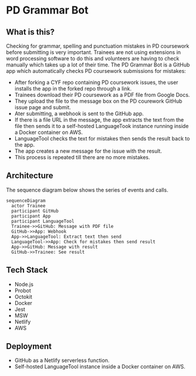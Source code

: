 # PD Grammar Bot

## What is this?
Checking for grammar, spelling and punctuation mistakes in PD coursework before submitting is very important. Trainees are not using extensions in word processing software to do this and volunteers are having to check manually which takes up a lot of their time. The PD Grammar Bot is a GitHub app which automatically checks PD coursework submissions for mistakes:
- After forking a CYF repo containing PD coursework issues, the user installs the app in the forked repo through a link.
- Trainees download their PD coursework as a PDF file from Google Docs.
- They upload the file to the message box on the PD courework GitHub issue page and submit.
- Ater submitting, a webhook is sent to the GitHub app.
- If there is a file URL in the message, the app extracts the text from the file then sends it to a self-hosted LanguageTook instance running inside a Docker container on AWS.
- LanguageTool checks the text for mistakes then sends the result back to the app.
- The app creates a new message for the issue with the result.
- This process is repeated till there are no more mistakes.

## Architecture
The sequence diagram below shows the series of events and calls.

```mermaid
sequenceDiagram
  actor Trainee
  participant GitHub
  participant App
  participant LanguageTool
  Trainee->>GitHub: Message with PDF file
  GitHub->>App: Webhook
  App->>LanguageTool: Extract text then send
  LanguageTool->>App: Check for mistakes then send result
  App->>GitHub: Message with result
  GitHub->>Trainee: See result
```

## Tech Stack
- Node.js
- Probot
- Octokit
- Docker
- Jest
- MSW
- Netlify
- AWS

## Deployment
- GitHub as a Netlify serverless function.
- Self-hosted LanguageTool instance inside a Docker container on AWS.